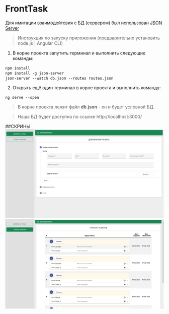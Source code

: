 # FrontTask

Для имитации взаимодейтсвия с БД (сервером) был использован [JSON Server](https://github.com/typicode/json-server#getting-started)

>Инструкция по запуску приложения
(предварительно установить node.js | Angular CLI)
1) В корне проекта запутить терминал и выполнить следующие команды:
```
npm install
npm install -g json-server
json-server --watch db.json --routes routes.json
```
2) Открыть ещё один терминал в корне проекта и выполнить команду:
```
ng serve --open
```


>В корне проекта лежит файл <b>db.json</b> - он и будет условной БД.

>Наша БД будет доступна по ссылке http://localhost:3000/

##СКРИНЫ
![img](./pic1.png)
![img](./pic2.png)
